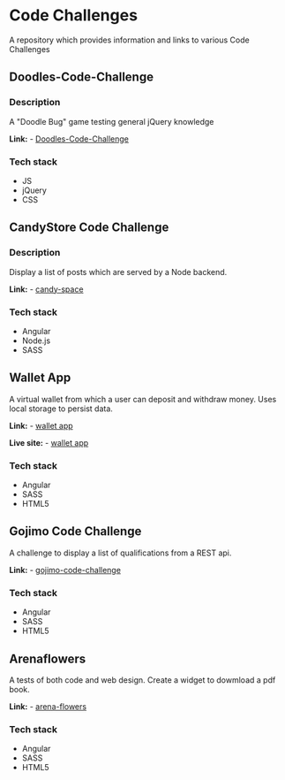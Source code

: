 # Code Challenges
A repository which provides information and links to various Code Challenges

## Doodles-Code-Challenge

### Description

A "Doodle Bug" game testing general jQuery knowledge

**Link:** - [Doodles-Code-Challenge](https://github.com/russellf9/Doodles-Code-Challenge)

### Tech stack
- JS
- jQuery
- CSS

## CandyStore Code Challenge

### Description

Display a list of posts which are served by a Node backend.

**Link:** - [candy-space](https://github.com/russellf9/candy-space)

### Tech stack
- Angular
- Node.js
- SASS

 
## Wallet App

A virtual wallet from which a user can deposit and withdraw money. Uses local storage to persist data.

**Link:** - [wallet app](https://github.com/russellf9/wallet-app)

**Live site:** - [wallet app](http:www.factornine.co.uk/my-wallet)

### Tech stack
- Angular
- SASS
- HTML5


## Gojimo Code Challenge

A challenge to display a list of qualifications from a REST api.

**Link:** - [gojimo-code-challenge](https://github.com/russellf9/gojimo-code-challenge)

### Tech stack
- Angular
- SASS
- HTML5


## Arenaflowers

A tests of both code and web design. Create a widget to dowmload a pdf book.

**Link:** - [arena-flowers](https://github.com/russellf9/arena-flowers)

### Tech stack
- Angular
- SASS
- HTML5





